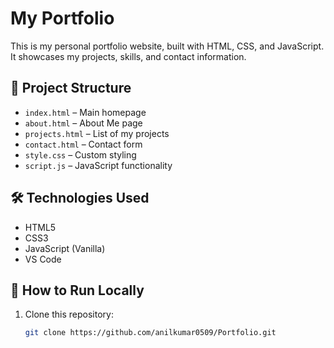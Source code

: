 # My Portfolio

This is my personal portfolio website, built with HTML, CSS, and JavaScript. It showcases my projects, skills, and contact information.

## 📁 Project Structure

- `index.html` – Main homepage
- `about.html` – About Me page
- `projects.html` – List of my projects
- `contact.html` – Contact form
- `style.css` – Custom styling
- `script.js` – JavaScript functionality

## 🛠 Technologies Used

- HTML5
- CSS3
- JavaScript (Vanilla)
- VS Code

## 🚀 How to Run Locally

1. Clone this repository:
   ```bash
   git clone https://github.com/anilkumar0509/Portfolio.git
